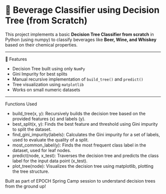 # 🍷 Beverage Classifier using Decision Tree (from Scratch)

This project implements a basic **Decision Tree Classifier from scratch** in Python (using numpy) to classify beverages like **Beer, Wine, and Whiskey** based on their chemical properties.

---
📌 Features

- Decision Tree built using only `NumPy`
- Gini Impurity for best splits
- Manual recursive implementation of `build_tree()` and `predict()`
- Tree visualization using `matplotlib`
- Works on small numeric datasets

---

Functions Used

- build_tree(x, y): Recursively builds the decision tree based on the provided features (x) and labels (y).
- best_split(x, y): Finds the best feature and threshold using Gini impurity to split the dataset.
- find_gini_impurity(labels): Calculates the Gini impurity for a set of labels, used to evaluate the quality of a split.
- most_common_label(y): Finds the most frequent class label in the dataset, used for leaf nodes.
- predict(node, x_test): Traverses the decision tree and predicts the class label for the input data point (x_test).
- plot_tree(node): Visualizes the decision tree using matplotlib, plotting the tree structure.


Built as part of EPOCH Spring Camp session to understand decision trees from the ground up!
